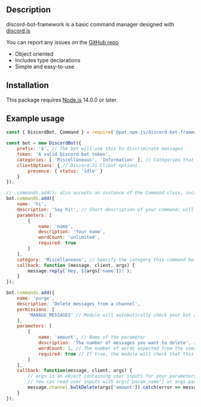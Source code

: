 ## Description

discord-bot-framework is a basic command manager designed with [discord.js](https://www.npmjs.com/package/discord.js)

You can report any issues on the [GitHub repo](https://github.com/AhsokaT/discord-bot-framework)
* Object oriented
* Includes type declarations
* Simple and easy-to-use
## Installation
This package requires [Node.js](https://nodejs.org/en/download/) 14.0.0 or later.
## Example usage
```javascript
const { DiscordBot, Command } = require('@pat.npm.js/discord-bot-framework');

const bot = new DiscordBot({
    prefix: '$', // The bot will use this to discriminate messages
    token: 'A valid Discord bot token',
    categories: [ 'Miscellaneous', 'Information' ], // Categories that individual commands can belong to
    clientOptions: { // Discord.JS Client options
        presence: { status: 'idle' }
    }
});

// .commands.add(); also accepts an instance of the Command class, incase you declare your commands elsewhere
bot.commands.add({
    name: 'hi',
    description: 'Say hi!', // Short description of your command; will be displayed on the inbuilt help command
    parameters: [
        {
            name: 'name',
            description: 'Your name',
            wordCount: 'unlimited',
            required: true
        }
    ],
    category: 'Miscellaneous', // Specify the category this command belongs to
    callback: function (message, client, args) {
        message.reply(`Hey, ${args['name']}!`);
    }
});

bot.commands.add({
    name: 'purge',
    description: 'Delete messages from a channel',
    permissions: [
        'MANAGE_MESSAGES' // Module will automatically check your bot and the user have the required permissions
    ],
    parameters: [
        {
            name: 'amount', // Name of the parameter
            description: 'The number of messages you want to delete', // A short description of the parameter
            wordCount: 1, // The number of words expected from the user; 1 by default
            required: true // If true, the module will check that this parameter was passed in before executing the callback
        }
    ],
    callback: function(message, client, args) {
        // args is an object containing user inputs for your parameters
        // You can read user inputs with args['param_name'] or args.param_name
        message.channel.bulkDelete(args['amount']).catch(error => message.reply('I could not delete any messages!'));
    }
});
```